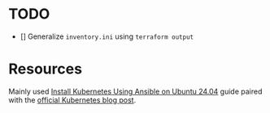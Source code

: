 # TODO
- [] Generalize `inventory.ini` using `terraform output`

# Resources
Mainly used [Install Kubernetes Using Ansible on Ubuntu 24.04](https://infotechys.com/install-kubernetes-using-ansible-on-ubuntu-24-04/) guide paired with the [official Kubernetes blog post](https://kubernetes.io/blog/2019/03/15/kubernetes-setup-using-ansible-and-vagrant/).
